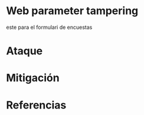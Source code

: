  # Web parameter tampering
este para el formulari de encuestas



 # Ataque

 # Mitigación

 # Referencias